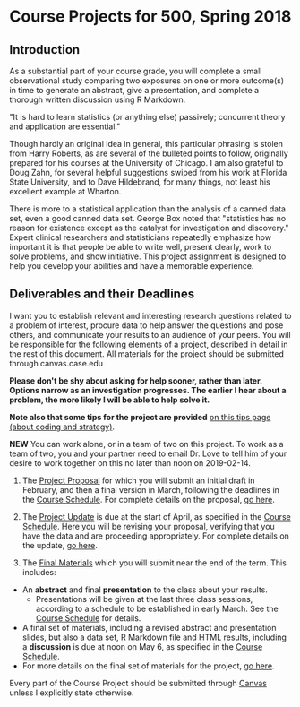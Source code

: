 # Course Projects for 500, Spring 2018

## Introduction

As a substantial part of your course grade, you will complete a small observational study comparing two exposures on one or more outcome(s) in time to generate an abstract, give a presentation, and complete a thorough written discussion using R Markdown.

"It is hard to learn statistics (or anything else) passively; concurrent theory and application are essential."

Though hardly an original idea in general, this particular phrasing is stolen from Harry Roberts, as are several of the bulleted points to follow, originally prepared for his courses at the University of Chicago. I am also grateful to Doug Zahn, for several helpful suggestions swiped from his work at Florida State University, and to Dave Hildebrand, for many things, not least his excellent example at Wharton. 

There is more to a statistical application than the analysis of a canned data set, even a good canned data set. George Box noted that "statistics has no reason for existence except as the catalyst for investigation and discovery." Expert clinical researchers and statisticians repeatedly emphasize how important it is that people be able to write well, present clearly, work to solve problems, and show initiative. This project assignment is designed to help you develop your abilities and have a memorable experience.

## Deliverables and their Deadlines

I want you to establish relevant and interesting research questions related to a problem of interest, procure data to help answer the questions and pose others, and communicate your results to an audience of your peers. You will be responsible for the following elements of a project, described in detail in the rest of this document. All materials for the project should be submitted through canvas.case.edu

**Please don't be shy about asking for help sooner, rather than later. Options narrow as an investigation progresses. The earlier I hear about a problem, the more likely I will be able to help solve it.**

**Note also that some tips for the project are provided** [on this tips page (about coding and strategy)](https://github.com/THOMASELOVE/2019-500/blob/master/projects/tips.md).

**NEW** You can work alone, or in a team of two on this project. To work as a team of two, you and your partner need to email Dr. Love to tell him of your desire to work together on this no later than noon on 2019-02-14.

1. The [Project Proposal](https://github.com/THOMASELOVE/2019-500/tree/master/projects/proposal) for which you will submit an initial draft in February, and then a final version in March, following the deadlines in the [Course Schedule](https://github.com/THOMASELOVE/2019-500/blob/master/SCHEDULE.md). For complete details on the proposal, [go here](https://github.com/THOMASELOVE/2019-500/tree/master/projects/proposal).

2. The [Project Update](https://github.com/THOMASELOVE/2019-500/tree/master/projects/update) is due at the start of April, as specified in the [Course Schedule](https://github.com/THOMASELOVE/2019-500/blob/master/SCHEDULE.md). Here you will be revising your proposal, verifying that you have the data and are proceeding appropriately. For complete details on the update, [go here](https://github.com/THOMASELOVE/2019-500/tree/master/projects/update).

3. The [Final Materials](https://github.com/THOMASELOVE/2019-500/tree/master/projects/final) which you will submit near the end of the term. This includes:

- An **abstract** and final **presentation** to the class about your results. 
    - Presentations will be given at the last three class sessions, according to a schedule to be established in early March. See the [Course Schedule](https://github.com/THOMASELOVE/2019-500/blob/master/SCHEDULE.md) for details.
- A final set of materials, including a revised abstract and presentation slides, but also a data set, R Markdown file and HTML results, including a **discussion** is due at noon on May 6, as specified in the [Course Schedule](https://github.com/THOMASELOVE/2019-500/blob/master/SCHEDULE.md).
- For more details on the final set of materials for the project, [go here](https://github.com/THOMASELOVE/2019-500/tree/master/projects/final).

Every part of the Course Project should be submitted through [Canvas](https://canvas.case.edu/) unless I explicitly state otherwise.
